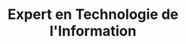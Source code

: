 ---
title: Expert en Technologie de l'Information
begin: 2017-09-01
graduation: 2022-12-31
schoolName: Epitech
country: France
city: Lyon
logo: /epitech.webp
---